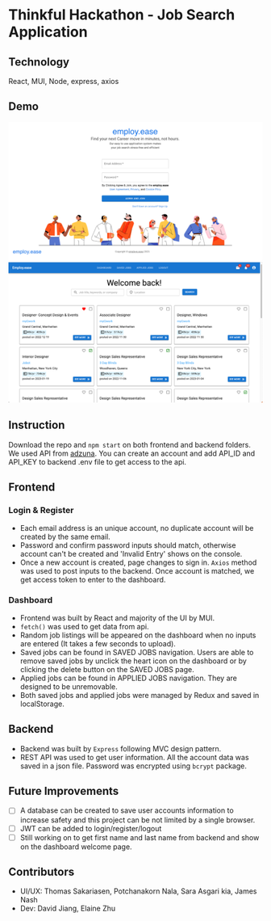 # Thinkful Hackathon - Job Search Application
## Technology
React, MUI, Node, express, axios
## Demo
![](2023-01-23-18-26-44.png)
![](2023-01-23-16-16-33.png)
## Instruction
Download the repo and `npm start` on both frontend and backend folders. We used API from [adzuna](https://developer.adzuna.com/). You can create an account and 
add API_ID and API_KEY to backend .env file to get access to the api.

## Frontend
### Login & Register
- Each email address is an unique account, no duplicate account will be created by the same email.
- Password and confirm password inputs should match, otherwise account can't be created and 'Invalid Entry' shows on the console.
- Once a new account is created, page changes to sign in. `Axios` method was used to post inputs to the backend. Once account is matched, we get access token to enter to the dashboard.
### Dashboard
- Frontend was built by React and majority of the UI by MUI. 
- `fetch()` was used to get data from api.
- Random job listings will be appeared on the dashboard when no inputs are entered (It takes a few seconds to upload).
- Saved jobs can be found in SAVED JOBS navigation. Users are able to remove saved jobs by unclick the heart icon on the dashboard or by clicking the delete button on the SAVED JOBS page.
- Applied jobs can be found in APPLIED JOBS navigation. They are designed to be unremovable.
- Both saved jobs and applied jobs were managed by Redux and saved in localStorage. 

## Backend
- Backend was built by `Express` following MVC design pattern.
- REST API was used to get user information. All the account data was saved in a json file. Password was encrypted using `bcrypt` package.

## Future Improvements
- [ ]  A database can be created to save user accounts information to increase safety and this project can be not limited by a single browser.
- [ ]  JWT can be added to login/register/logout
- [ ]  Still working on to get first name and last name from backend and show on the dashboard welcome page.

## Contributors
- UI/UX: Thomas Sakariasen, Potchanakorn Nala, Sara Asgari kia, James Nash
- Dev: David Jiang, Elaine Zhu